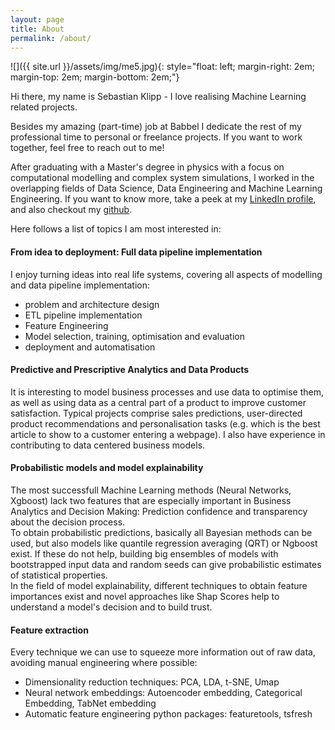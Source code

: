 ```yaml
---
layout: page
title: About
permalink: /about/
---
```


![]({{ site.url }}/assets/img/me5.jpg){: style="float: left; margin-right: 2em; margin-top: 2em; margin-bottom: 2em;"}

Hi there, my name is Sebastian Klipp - I love realising Machine Learning related projects.

Besides my amazing (part-time) job at Babbel I dedicate the rest of my professional time to personal or freelance projects. If you want to work together, feel free to reach out to me!

After graduating with a Master's degree in physics with a focus on computational modelling and complex system simulations, I worked in the overlapping fields of Data Science, Data Engineering and Machine Learning Engineering.
If you want to know more, take a peek at my [LinkedIn profile](https://www.linkedin.com/in/sebastianklipp/),
and also checkout my [github](https://github.com/wavelike).

Here follows a list of topics I am most interested in:

#### From idea to deployment: Full data pipeline implementation
I enjoy turning ideas into real life systems, covering all aspects of modelling and data pipeline implementation:
- problem and architecture design
- ETL pipeline implementation
- Feature Engineering
- Model selection, training, optimisation and evaluation
- deployment and automatisation

#### Predictive and Prescriptive Analytics and Data Products
It is interesting to model business processes and use data to optimise them, as well as using data as a central part of a product to improve customer satisfaction. 
Typical projects comprise sales predictions, user-directed product recommendations and personalisation tasks (e.g. which is the best article to show to a customer entering a webpage). 
I also have experience in contributing to data centered business models.

#### Probabilistic models and model explainability
The most successfull Machine Learning methods (Neural Networks, Xgboost) lack two features that are especially important in Business Analytics and Decision Making:
Prediction confidence and transparency about the decision process.  
To obtain probabilistic predictions, basically all Bayesian methods can be used, but also models like quantile regression averaging (QRT) or Ngboost exist.
If these do not help, building big ensembles of models with bootstrapped input data and random seeds can give probabilistic estimates of statistical properties.  
In the field of model explainability, different techniques to obtain feature importances exist and novel approaches like Shap Scores help to understand a model's decision and to build trust.

#### Feature extraction
Every technique we can use to squeeze more information out of raw data, avoiding manual engineering where possible:
- Dimensionality reduction techniques: PCA, LDA, t-SNE, Umap
- Neural network embeddings: Autoencoder embedding, Categorical Embedding, TabNet embedding
- Automatic feature engineering python packages: featuretools, tsfresh